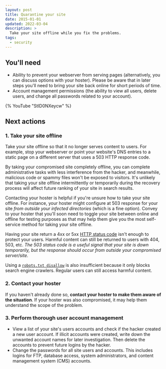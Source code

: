 ```yaml
---
layout: post
title: Quarantine your site
date: 2015-01-01
updated: 2022-03-04
description: >
  Take your site offline while you fix the problems.
tags:
  - security
---
```


## You'll need

* Ability to prevent your webserver from serving pages (alternatively, you
  can discuss options with your hoster). Please be aware that in later steps
  you'll need to bring your site back online for short periods of time.
* Account management permissions (the ability to view all users, delete users,
  and change all passwords related to your account).

{% YouTube "StID0NXeycw" %}

## Next actions

### 1. Take your site offline

Take your site offline so that it no longer serves content to users. For
example, stop your webserver or point your website's DNS entries to a static
page on a different server that uses a 503 HTTP response code.

By taking your compromised site completely offline, you can complete
administrative tasks with less interference from the hacker, and meanwhile,
malicious code or spammy files won't be exposed to visitors. It's unlikely
that taking your site offline intermittently or temporarily during the recovery
process will affect future ranking of your site in search results.

Contacting your hoster is helpful if you're unsure how to take your site
  offline. For instance, your hoster might configure at 503 response for your
  site *from outside your infected directories* (which is a fine option).
  Convey to your hoster that you'll soon need to toggle your site between
  online and offline for testing purposes as that may help them give you the
  most self-service method for taking your site offline.

Having your site return a 4xx or 5xx [HTTP status code](https://en.wikipedia.org/wiki/List_of_HTTP_status_codes)
  isn't enough to protect your users. Harmful content can still be returned to
  users with 404, 503, etc. *The 503 status code is a useful signal that your
  site is down temporarily, but the response should occur from outside your
  compromised server/site.*

Using a [`robots.txt disallow`](/search/reference/robots_txt) is also
  insufficient because it only blocks search engine crawlers. Regular users
  can still access harmful content.

### 2. Contact your hoster

If you haven't already done so, **contact your hoster to make them aware of
the situation**. If your hoster was also compromised, it may help them
understand the scope of the problem.

### 3. Perform thorough user account management

* View a list of your site's users accounts and check if the hacker created
  a new user account. If illicit accounts were created, write down the unwanted
  account names for later investigation. Then delete the accounts to prevent
  future logins by the hacker.
* Change the passwords for all site users and accounts. This includes logins
  for FTP, database access, system administrators, and content management
  system (CMS) accounts.